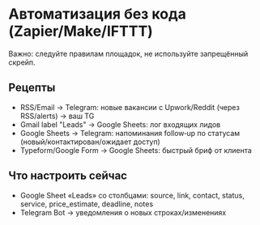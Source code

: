 # Автоматизация без кода (Zapier/Make/IFTTT)

Важно: следуйте правилам площадок, не используйте запрещённый скрейп.

## Рецепты
- RSS/Email → Telegram: новые вакансии c Upwork/Reddit (через RSS/alerts) → ваш TG
- Gmail label "Leads" → Google Sheets: лог входящих лидов
- Google Sheets → Telegram: напоминания follow‑up по статусам (новый/контактирован/ожидает доступ)
- Typeform/Google Form → Google Sheets: быстрый бриф от клиента

## Что настроить сейчас
- Google Sheet «Leads» со столбцами: source, link, contact, status, service, price_estimate, deadline, notes
- Telegram Bot → уведомления о новых строках/изменениях

